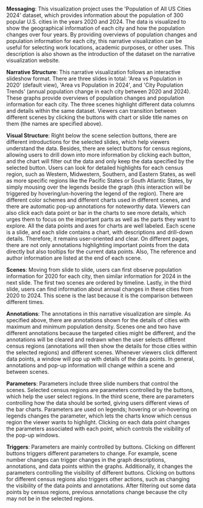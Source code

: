 **Messaging**: This visualization project uses the 'Population of All US Cities 2024' dataset, which provides information about the population of 300 popular U.S. cities in the years 2020 and 2024. The data is visualized to show the geographical information of each city and how the population changes over four years. By providing overviews of population changes and population information for each city, this narrative visualization can be useful for selecting work locations, academic purposes, or other uses. This description is also shown as the introduction of the dataset on the narrative visualization website.

**Narrative Structure**: This narrative visualization follows an interactive slideshow format. There are three slides in total: 'Area vs Population in 2020' (default view), 'Area vs Population in 2024', and 'City Population Trends' (annual population change in each city between 2020 and 2024). These graphs provide overviews of population changes and population information for each city. The three scenes highlight different data columns and details within the same dataset. Viewers can transition between different scenes by clicking the buttons with chart or slide title names on them (the names are specified above).

**Visual Structure**: Right below the scene selection buttons, there are different introductions for the selected slides, which help viewers understand the data. Besides, there are select buttons for census regions, allowing users to drill down into more information by clicking each button, and the chart will filter out the data and only keep the data specified by the selected button. Users can look for detailed highlights for each census region, such as Western, Midwestern, Southern, and Eastern States, as well as more specific regions like the Pacific States or South Atlantic States, by simply mousing over the legends beside the graph (this interaction will be triggered by hovering/un-hovering the legend of the region). There are different color schemes and different charts used in different scenes, and there are automatic pop-up annotations for noteworthy data. Viewers can also click each data point or bar in the charts to see more details, which urges them to focus on the important parts as well as the parts they want to explore. All the data points and axes for charts are well labeled. Each scene is a slide, and each slide contains a chart, with descriptions and drill-down details. Therefore, it remains user-oriented and clear. On different pages, there are not only annotations highlighting important points from the data directly but also tooltips for the current data points. Also, The reference and author information are listed at the end of each scene.

**Scenes**: Moving from slide to slide, users can first observe population information for 2020 for each city, then similar information for 2024 in the next slide. The first two scenes are ordered by timeline. Lastly, in the third slide, users can find information about annual changes in these cities from 2020 to 2024. This scene is the last because it is the comparison between different times.

**Annotations**: The annotations in this narrative visualization are simple. As specified above, there are annotations shown for the details of cities with maximum and minimum population density. Scenes one and two have different annotations because the targeted cities might be different, and the annotations will be cleared and redrawn when the user selects different census regions (annotations will then show the details for those cities within the selected regions) and different scenes. Whenever viewers click different data points, a window will pop up with details of the data points. In general, annotations and pop-up information will change within a scene and between scenes.

**Parameters**: Parameters include three slide numbers that control the scenes. Selected census regions are parameters controlled by the buttons, which help the user select regions. In the third scene, there are parameters controlling how the data should be sorted, giving users different views of the bar charts. Parameters are used on legends; hovering or un-hovering on legends changes the parameter, which lets the charts know which census region the viewer wants to highlight. Clicking on each data point changes the parameters associated with each point, which controls the visibility of the pop-up windows.

**Triggers**: Parameters are mainly controlled by buttons. Clicking on different buttons triggers different parameters to change. For example, scene number changes can trigger changes in the graph descriptions, annotations, and data points within the graphs. Additionally, it changes the parameters controlling the visibility of different buttons. Clicking on buttons for different census regions also triggers other actions, such as changing the visibility of the data points and annotations. After filtering out some data points by census regions, previous annotations change because the city may not be in the selected regions.
